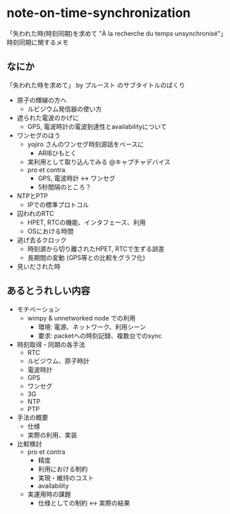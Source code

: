 # note-on-time-synchronization
「失われた時(時刻同期)を求めて "À la recherche du temps unsynchronisé"」 時刻同期に関するメモ

## なにか

「失われた時を求めて」 by プルースト のサブタイトルのぱくり

- 原子の輝線の方へ
  - ルビジウム発信器の使い方
- 遮られた電波のかげに
  - GPS, 電波時計の電波到達性とavailabilityについて
- ワンセグのほう
  - yojiro さんのワンセグ時刻源話をベースに
    - ARIBひもとく
  - 実利用として取り込んでみる @キャプチャデバイス
  - pro et contra
    - GPS, 電波時計 <-> ワンセグ
    - 5秒間隔のところ？
- NTPとPTP
  - IPでの標準プロトコル
- 囚われのRTC
  - HPET, RTCの機能、インタフェース、利用
  - OSにおける時間
- 逃げ去るクロック
  - 時刻源から切り離されたHPET, RTCで生ずる誤差
  - 長期間の変動 (GPS等との比較をグラフ化)
- 見いだされた時

## あるとうれしい内容

- モチベーション
  - wimpy & unnetworked node での利用
    - 環境: 電源、ネットワーク、利用シーン
    - 要求: packetへの時刻記録、複数台でのsync
- 時刻取得・同期の各手法
  - RTC
  - ルビジウム、原子時計
  - 電波時計
  - GPS
  - ワンセグ
  - 3G
  - NTP
  - PTP
- 手法の概要
  - 仕様
  - 実際の利用、実装
- 比較検討
  - pro et contra
    - 精度
    - 利用における制約
    - 実現・維持のコスト
    - availability
  - 実運用時の課題
    - 仕様としての制約 <-> 実際の結果
